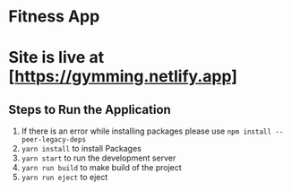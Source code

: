 # Fitness App

# Site is live at [https://gymming.netlify.app]


## Steps to Run the Application

1. If there is an error while installing packages please use `npm install --peer-legacy-deps`
2. `yarn install` to install Packages
3. `yarn start` to run the development server
4. `yarn run build` to make build of the project
5. `yarn run eject` to eject
